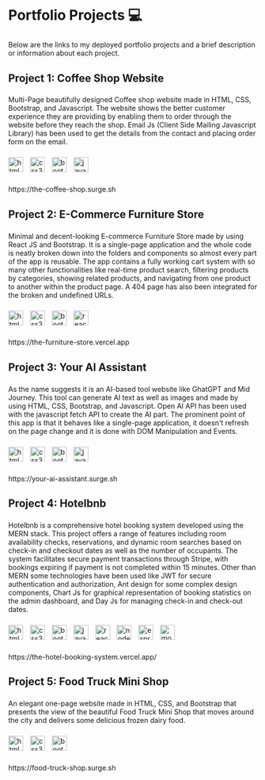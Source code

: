 <h1 align="left">Portfolio Projects 💻</h1>

###

<p align="left">Below are the links to my deployed portfolio projects and a brief description or information about each project.</p>

###

<h2 align="left">Project 1: Coffee Shop Website</h2>

###

<p align="left">Multi-Page beautifully designed Coffee shop website made in HTML, CSS, Bootstrap, and Javascript. The website shows the better customer experience they are providing by enabling them to order through the website before they reach the shop. Email Js (Client Side Mailing Javascript Library) has been used to get the details from the contact and placing order form on the email.</p>

###

<div align="left">
  <img src="https://cdn.jsdelivr.net/gh/devicons/devicon/icons/html5/html5-original.svg" height="30" alt="html5 logo"  />
  <img width="6" />
  <img src="https://cdn.jsdelivr.net/gh/devicons/devicon/icons/css3/css3-original.svg" height="30" alt="css3 logo"  />
  <img width="6" />
  <img src="https://skillicons.dev/icons?i=bootstrap" height="30" alt="bootstrap logo"  />
  <img width="6" />
  <img src="https://skillicons.dev/icons?i=js" height="30" alt="javascript logo"  />
</div>

###

<p align="left">https://the-coffee-shop.surge.sh</p>

###

<h2 align="left">Project 2: E-Commerce Furniture Store</h2>

###

<p align="left">Minimal and decent-looking E-commerce Furniture Store made by using React JS and Bootstrap. It is a single-page application and the whole code is neatly broken down into the folders and components so almost every part of the app is reusable. The app contains a fully working cart system with so many other functionalities like real-time product search, filtering products by categories, showing related products, and navigating from one product to another within the product page. A 404 page has also been integrated for the broken and undefined URLs.</p>

###

<div align="left">
  <img src="https://cdn.jsdelivr.net/gh/devicons/devicon/icons/html5/html5-original.svg" height="30" alt="html5 logo"  />
  <img width="6" />
  <img src="https://cdn.jsdelivr.net/gh/devicons/devicon/icons/css3/css3-original.svg" height="30" alt="css3 logo"  />
  <img width="6" />
  <img src="https://skillicons.dev/icons?i=bootstrap" height="30" alt="bootstrap logo"  />
  <img width="6" />
  <img src="https://skillicons.dev/icons?i=react" height="30" alt="react logo"  />
</div>

###

<p align="left">https://the-furniture-store.vercel.app</p>

###

<h2 align="left">Project 3: Your AI Assistant</h2>

###

<p align="left">As the name suggests it is an AI-based tool website like GhatGPT and Mid Journey. This tool can generate AI text as well as images and made by using HTML, CSS, Bootstrap, and Javascript. Open AI API has been used with the javascript fetch API to create the AI part. The prominent point of this app is that it behaves like a single-page application, it doesn't refresh on the page change and it is done with DOM Manipulation and Events.</p>

###

<div align="left">
  <img src="https://cdn.jsdelivr.net/gh/devicons/devicon/icons/html5/html5-original.svg" height="30" alt="html5 logo"  />
  <img width="6" />
  <img src="https://cdn.jsdelivr.net/gh/devicons/devicon/icons/css3/css3-original.svg" height="30" alt="css3 logo"  />
  <img width="6" />
  <img src="https://skillicons.dev/icons?i=bootstrap" height="30" alt="bootstrap logo"  />
  <img width="6" />
  <img src="https://skillicons.dev/icons?i=js" height="30" alt="javascript logo"  />
</div>

###

<p align="left">https://your-ai-assistant.surge.sh</p>

###

<h2 align="left">Project 4: Hotelbnb</h2>

###

<p align="left">Hotelbnb is a comprehensive hotel booking system developed using the MERN stack. This project offers a range of features including room availability checks, reservations, and dynamic room searches based on check-in and checkout dates as well as the number of occupants. The system facilitates secure payment transactions through Stripe, with bookings expiring if payment is not completed within 15 minutes. Other than MERN some technologies have been used like JWT for secure authentication and authorization, Ant design for some complex design components, Chart Js for graphical representation of booking statistics on the admin dashboard, and Day Js for managing check-in and check-out dates.</p>

###

<div align="left">
  <img src="https://cdn.jsdelivr.net/gh/devicons/devicon/icons/html5/html5-original.svg" height="30" alt="html5 logo"  />
  <img width="6" />
  <img src="https://cdn.jsdelivr.net/gh/devicons/devicon/icons/css3/css3-original.svg" height="30" alt="css3 logo"  />
  <img width="6" />
  <img src="https://skillicons.dev/icons?i=bootstrap" height="30" alt="bootstrap logo"  />
  <img width="6" />
  <img src="https://skillicons.dev/icons?i=js" height="30" alt="javascript logo"  />
  <img width="6" />
  <img src="https://skillicons.dev/icons?i=react" height="30" alt="react logo"  />
  <img width="6" />
  <img src="https://skillicons.dev/icons?i=nodejs" height="30" alt="nodejs logo"  />
  <img width="6" />
  <img src="https://skillicons.dev/icons?i=express" height="30" alt="express logo"  />
  <img width="6" />
  <img src="https://skillicons.dev/icons?i=mongodb" height="30" alt="mongodb logo"  />
</div>

###

<p align="left">https://the-hotel-booking-system.vercel.app/</p>

###

<h2 align="left">Project 5: Food Truck Mini Shop</h2>

###

<p align="left">An elegant one-page website made in HTML, CSS, and Bootstrap that presents the view of the beautiful Food Truck Mini Shop that moves around the city and delivers some delicious frozen dairy food.</p>

###

<div align="left">
  <img src="https://cdn.jsdelivr.net/gh/devicons/devicon/icons/html5/html5-original.svg" height="30" alt="html5 logo"  />
  <img width="6" />
  <img src="https://cdn.jsdelivr.net/gh/devicons/devicon/icons/css3/css3-original.svg" height="30" alt="css3 logo"  />
  <img width="6" />
  <img src="https://skillicons.dev/icons?i=bootstrap" height="30" alt="bootstrap logo"  />
</div>

###

<p align="left">https://food-truck-shop.surge.sh</p>

###